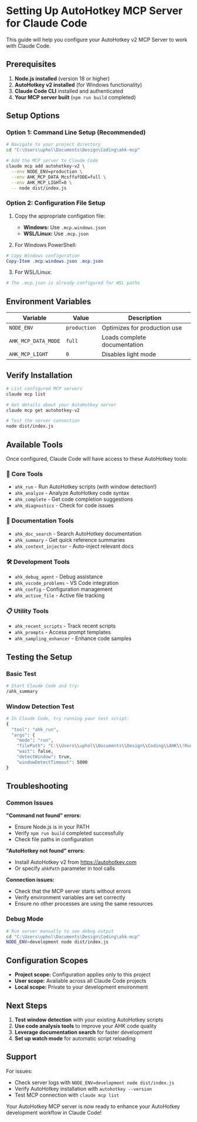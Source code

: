 # Setting Up AutoHotkey MCP Server for Claude Code

This guide will help you configure your AutoHotkey v2 MCP Server to work with Claude Code.

## Prerequisites

1. **Node.js installed** (version 18 or higher)
2. **AutoHotkey v2 installed** (for Windows functionality)
3. **Claude Code CLI** installed and authenticated
4. **Your MCP server built** (`npm run build` completed)

## Setup Options

### Option 1: Command Line Setup (Recommended)

```bash
# Navigate to your project directory
cd "C:\Users\uphol\Documents\Design\Coding\ahk-mcp"

# Add the MCP server to Claude Code
claude mcp add autohotkey-v2 \
  --env NODE_ENV=production \
  --env AHK_MCP_DATA_McsffafODE=full \
  --env AHK_MCP_LIGHT=0 \
  -- node dist/index.js
```

### Option 2: Configuration File Setup

1. Copy the appropriate configation file:
   - **Windows:** Use `.mcp.windows.json`
   - **WSL/Linux:** Use `.mcp.json`

2. For Windows PowerShell:
```powershell
# Copy Windows configuration
Copy-Item .mcp.windows.json .mcp.json
```

3. For WSL/Linux:
```bash
# The .mcp.json is already configured for WSL paths
```

## Environment Variables

| Variable | Value | Description |
|----------|-------|-------------|
| `NODE_ENV` | `production` | Optimizes for production use |
| `AHK_MCP_DATA_MODE` | `full` | Loads complete documentation |ng
| `AHK_MCP_LIGHT` | `0` | Disables light mode |

## Verify Installation

```bash
# List configured MCP servers
claude mcp list

# Get details about your AutoHotkey server
claude mcp get autohotkey-v2

# Test the server connection
node dist/index.js
```

## Available Tools

Once configured, Claude Code will have access to these AutoHotkey tools:

### 🔧 Core Tools
- `ahk_run` - Run AutoHotkey scripts (with window detection!)
- `ahk_analyze` - Analyze AutoHotkey code syntax
- `ahk_complete` - Get code completion suggestions
- `ahk_diagnostics` - Check for code issues

### 📝 Documentation Tools  
- `ahk_doc_search` - Search AutoHotkey documentation
- `ahk_summary` - Get quick reference summaries
- `ahk_context_injector` - Auto-inject relevant docs

### 🛠️ Development Tools
- `ahk_debug_agent` - Debug assistance
- `ahk_vscode_problems` - VS Code integration
- `ahk_config` - Configuration management
- `ahk_active_file` - Active file tracking

### 📋 Utility Tools
- `ahk_recent_scripts` - Track recent scripts
- `ahk_prompts` - Access prompt templates
- `ahk_sampling_enhancer` - Enhance code samples

## Testing the Setup

### Basic Test
```bash
# Start Claude Code and try:
/ahk_summary
```

### Window Detection Test
```bash
# In Claude Code, try running your test script:
{
  "tool": "ahk_run",
  "args": {
    "mode": "run",
    "filePath": "C:\\Users\\uphol\\Documents\\Design\\Coding\\AHK\\!Running\\__Test-MCP.ahk",
    "wait": false,
    "detectWindow": true,
    "windowDetectTimeout": 5000
}

```

## Troubleshooting

### Common Issues

**"Command not found" errors:**
- Ensure Node.js is in your PATH
- Verify `npm run build` completed successfully
- Check file paths in configuration

**"AutoHotkey not found" errors:**
- Install AutoHotkey v2 from https://autohotkey.com
- Or specify `ahkPath` parameter in tool calls

**Connection issues:**
- Check that the MCP server starts without errors
- Verify environment variables are set correctly
- Ensure no other processes are using the same resources

### Debug Mode
```bash
# Run server manually to see debug output
cd "C:\Users\uphol\Documents\Design\Coding\ahk-mcp"
NODE_ENV=development node dist/index.js
```

## Configuration Scopes

- **Project scope:** Configuration applies only to this project
- **User scope:** Available across all Claude Code projects
- **Local scope:** Private to your development environment

## Next Steps

1. **Test window detection** with your existing AutoHotkey scripts
2. **Use code analysis tools** to improve your AHK code quality  
3. **Leverage documentation search** for faster development
4. **Set up watch mode** for automatic script reloading

## Support

For issues:
- Check server logs with `NODE_ENV=development node dist/index.js`
- Verify AutoHotkey installation with `autohotkey --version`
- Test MCP connection with `claude mcp list`

Your AutoHotkey MCP server is now ready to enhance your AutoHotkey development workflow in Claude Code!